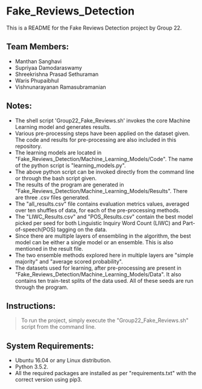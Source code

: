# Fake_Reviews_Detection

This is a README for the Fake Reviews Detection project by Group 22.

## Team Members:
* Manthan Sanghavi
* Supriyaa Damodaraswamy
* Shreekrishna Prasad Sethuraman
* Waris Phupaibhul
* Vishnunarayanan Ramasubramanian

## Notes:
* The shell script 'Group22_Fake_Reviews.sh' invokes the core Machine Learning model and generates results.
* Various pre-processing steps have been applied on the dataset given. The code and results for pre-processing are also included in this repository.
* The learning models are located in "Fake_Reviews_Detection/Machine_Learning_Models/Code". The name of the python script is "learning_models.py".
* The above python script can be invoked directly from the command line or through the bash script given.
* The results of the program are generated in "Fake_Reviews_Detection/Machine_Learning_Models/Results". There are three .csv files generated.
* The "all_results.csv" file contains evaluation metrics values, averaged over ten shuffles of data, for each of the pre-processing methods.
* The "LIWC_Results.csv" and "POS_Results.csv" contain the best model picked per seed for both Linguistic Inquiry Word Count (LIWC) and Part-of-speech(POS) tagging on the data.
* Since there are multiple layers of ensembling in the algorithm, the best model can be either a single model or an ensemble. This is also mentioned in the result file.
* The two ensemble methods explored here in multiple layers are "simple majority" and "average scored probability". 
* The datasets used for learning, after pre-processing are present in "Fake_Reviews_Detection/Machine_Learning_Models/Data". It also contains ten train-test splits of the data used. All of these seeds are run through the program.

## Instructions:
> To run the project, simply execute the "Group22_Fake_Reviews.sh" script from the command line.

## System Requirements:
* Ubuntu 16.04 or any Linux distribution.
* Python 3.5.2.
* All the required packages are installed as per "requirements.txt" with the correct version using pip3.
